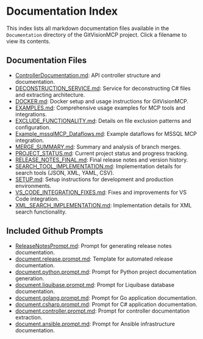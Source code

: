 # Documentation Index

This index lists all markdown documentation files available in the `Documentation` directory of the GitVisionMCP project. Click a filename to view its contents.

## Documentation Files

- [ControllerDocumentation.md](ControllerDocumentation.md): API controller structure and documentation.
- [DECONSTRUCTION_SERVICE.md](DECONSTRUCTION_SERVICE.md): Service for deconstructing C# files and extracting architecture.
- [DOCKER.md](DOCKER.md): Docker setup and usage instructions for GitVisionMCP.
- [EXAMPLES.md](EXAMPLES.md): Comprehensive usage examples for MCP tools and integrations.
- [EXCLUDE_FUNCTIONALITY.md](EXCLUDE_FUNCTIONALITY.md): Details on file exclusion patterns and configuration.
- [Example_mssqlMCP_Dataflows.md](Example_mssqlMCP_Dataflows.md): Example dataflows for MSSQL MCP integration.
- [MERGE_SUMMARY.md](MERGE_SUMMARY.md): Summary and analysis of branch merges.
- [PROJECT_STATUS.md](PROJECT_STATUS.md): Current project status and progress tracking.
- [RELEASE_NOTES_FINAL.md](RELEASE_NOTES_FINAL.md): Final release notes and version history.
- [SEARCH_TOOL_IMPLEMENTATION.md](SEARCH_TOOL_IMPLEMENTATION.md): Implementation details for search tools (JSON, XML, YAML, CSV).
- [SETUP.md](SETUP.md): Setup instructions for development and production environments.
- [VS_CODE_INTEGRATION_FIXES.md](VS_CODE_INTEGRATION_FIXES.md): Fixes and improvements for VS Code integration.
- [XML_SEARCH_IMPLEMENTATION.md](XML_SEARCH_IMPLEMENTATION.md): Implementation details for XML search functionality.

## Included Github Prompts

- [ReleaseNotesPrompt.md](../.github/prompts/ReleaseNotesPrompt.md): Prompt for generating release notes documentation.
- [document.release.prompt.md](../.github/prompts/document.release.prompt.md): Template for automated release documentation.
- [document.python.prompt.md](../.github/prompts/document.python.prompt.md): Prompt for Python project documentation generation.
- [document.liquibase.prompt.md](../.github/prompts/document.liquibase.prompt.md): Prompt for Liquibase database documentation.
- [document.golang.prompt.md](../.github/prompts/document.golang.prompt.md): Prompt for Go application documentation.
- [document.csharp.prompt.md](../.github/prompts/document.csharp.prompt.md): Prompt for C# application documentation.
- [document.controller.prompt.md](../.github/prompts/document.controller.prompt.md): Prompt for controller documentation extraction.
- [document.ansible.prompt.md](../.github/prompts/document.ansible.prompt.md): Prompt for Ansible infrastructure documentation.
